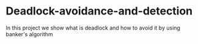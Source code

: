 # Deadlock-avoidance-and-detection
In this project we show what is deadlock and how to avoid it by using banker's algorithm 
